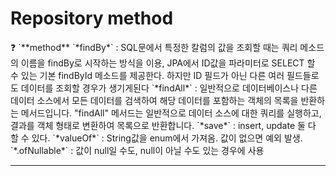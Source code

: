 # Repository method

<aside>
❓ `**method**
`*findBy*` : SQL문에서 특정한 칼럼의 값을 조회할 때는 쿼리 메소드의 이름을 findBy로 시작하는 방식을 이용, JPA에서 ID값을 파라미터로 SELECT 할 수 있는 기본 findById 메소드를 제공한다. 하지만 ID 필드가 아닌 다른 여러 필드들로도 데이터를 조회할 경우가 생기게된다
`*findAll*` : 일반적으로 데이터베이스나 다른 데이터 소스에서 모든 데이터를 검색하여 해당 데이터를 포함하는 객체의 목록을 반환하는 메서드입니다. "findAll" 메서드는 일반적으로 데이터 소스에 대한 쿼리를 실행하고, 결과를 객체 형태로 변환하여 목록으로 반환합니다.
`*save*` : insert, update 둘 다 할 수 있다.
`*valueOf*` : String값을 enum에서 가져옴. 값이 없으면  예외 발생.
`*.ofNullable*` : 값이 null일 수도, null이 아닐 수도 있는 경우에 사용

</aside>

---